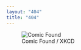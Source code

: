 ```yaml
---
layout: "404"
title: "404"
---  
```

 <figure>
 	 <img src="{{ site.url }}/images/404.gif" title="It seems that you're searching for things that does not exist. Yet." alt="Comic Found">
 	<figcaption>Comic Found / XKCD</figcaption>
 </figure>

